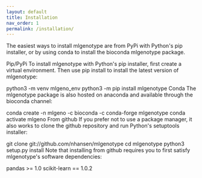 ```yaml
---
layout: default
title: Installation
nav_order: 1
permalink: /installation/
---
```


The easiest ways to install mlgenotype are from PyPi with Python's pip installer, or by using conda to install the bioconda mlgenotype package.

Pip/PyPi
To install mlgenotype with Python's pip installer, first create a virtual environment. Then use pip install to install the latest version of mlgenotype:

python3 -m venv mlgeno_env
python3 -m pip install mlgenotype
Conda
The mlgenotype package is also hosted on anaconda and available through the bioconda channel:

conda create -n mlgeno -c bioconda -c conda-forge mlgenotype
conda activate mlgeno
From github
If you prefer not to use a package manager, it also works to clone the github repository and run Python's setuptools installer:

git clone git://github.com/nhansen/mlgenotype
cd mlgenotype
python3 setup.py install
Note that installing from github requires you to first satisfy mlgenotype's software dependencies:

pandas >= 1.0
scikit-learn == 1.0.2

